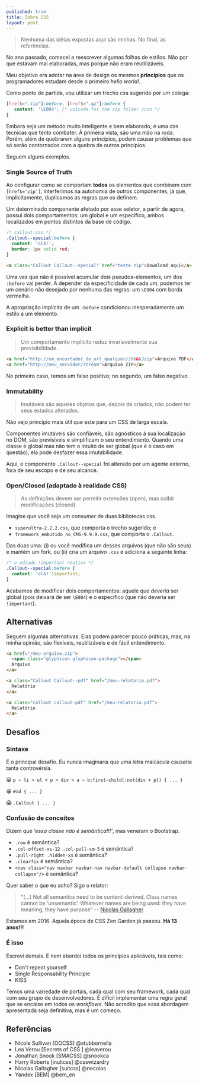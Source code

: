 ```yaml
---
published: true
title: Sobre CSS
layout: post
---
```


> Nenhuma das idéias expostas aqui são minhas. No final, as referências.

No ano passado, comecei a reescrever algumas folhas de estilos. Não por que estavam mal elaboradas, mas porque não eram reutilizáveis.

Meu objetivo era adotar na área de design os mesmos **princípios** que os programadores estudam desde o primeiro _hello world!_.

Como ponto de partida, vou utilizar um trecho css sugerido por um colega:

```css
[href$=".zip"]:before, [href$=".gz"]:before {
   content: '\E004'; /* unicode for the zip folder icon */
}
```

Embora seja um método muito inteligente e bem elaborado, é uma das técnicas que tento combater. À primeira vista, são uma mão na roda. Porém, além de quebrarem alguns princípios, podem causar problemas que só serão contornados com a quebra de outros princípios.

Seguem alguns exemplos.


### Single Source of Truth

Ao configurar como se comportam **todos** os elementos que combinem com `[href$='zip']`, interferimos na autonomia de outros componentes, já que, implicitamente, duplicamos as regras que os definem.

Um determinado componente afetado por esse seletor, a partir de agora, possui dois comportamentos: um global e um específico, ambos localizados em pontos distintos da base de código.

```css
/* callout.css */
.Callout--special:before {
  content: 'olá!';
  border: 1px solid red;
}
```

```html
<a class="Callout Callout--special" href="teste.zip">Download aqui</a>
```

Uma vez que não é possível acumular dois pseudos-elementos, um dos `:before` vai perder. A depender da especificidade de cada um, podemos ter um cenário não desejado por nenhuma das regras: um `\E004` com borda vermelha.

A apropriação implícita de um `:before` condicionou inesperadamente um estilo a um elemento.


### Explicit is better than implicit

> Um comportamento implícito reduz invariavelmente sua previsibilidade.

```html
<a href="http://um_encurtador_de_url_qualquer/Jh6&kJzip">Arquivo PDF</a>
<a href="http://meu_servidor/stream">Arquivo ZIP</a>
```

No primeiro caso, temos um falso positivo; no segundo, um falso negativo.


### Immutability

> Imutáveis são aqueles objetos que, depois de criados, não podem ter seus estados alterados.

Não vejo princípio mais útil que este para um CSS de larga escala.

Componentes imutáveis são confiáveis, são agnósticos à sua localização no DOM, são previsíveis e simplificam o seu entendimento. Quando uma classe é global mas não tem o intuito de ser global (que é o caso em questão), ela pode desfazer essa  imutabilidade.

Aqui, o componente `.Callout--special` foi alterado por um agente externo, fora de seu escopo e de seu alcance.


### Open/Closed (adaptado à realidade CSS)

> As definições devem ser permitir extensões (open), mas coibir modificações (closed).

Imagine que você seja um _consumer_ de duas bibliotecas css.

* `superultra-2.2.2.css`, que comporta o trecho sugerido; e
* `framework_embutido_no_CMS-9.9.9.css`, que comporta o `.Callout`.

Das duas uma: (i) ou você modifica um desses arquivos (que não são seus) e mantém um fork, ou (ii) cria um arquivo `.css` e adiciona a seguinte linha:

```css
/* o odiado !important reativo */
.Callout--special:before {
  content: 'olá!'!important;
}
```

Acabamos de modificar dois comportamentos: aquele que *deveria* ser global (pois deixará de ser `\E004`) e o específico (que não deveria ser `!important`).


## Alternativas

Seguem algumas alternativas. Elas podem parecer pouco práticas, mas, na minha opinião, são flexíveis, reutilizáveis e de fácil entendimento.

```html
<a href="/meu-arquivo.zip">
  <span class="glyphicon glyphicon-package"></span>
  Arquivo
</a>
```

```html
<a class="Callout Callout--pdf" href="/meu-relatorio.pdf">
  Relatório
</a>
```

```html
<a class="callout callout-pdf" href="/meu-relatorio.pdf">
  Relatório
</a>
```

## Desafios

### Sintaxe

É o principal desafio. Eu nunca imaginaria que uma letra maiúscula causaria tanta controvérsia.

😀 `p ~ li > ul + p > div > a ~ b:first-child(:not(div + p)) { ... }`

😀 `#id { ... }`

😱 `.Callout { ... }`

### Confusão de conceitos

Dizem que _'essa classe não é semântica!!!'_, mas veneram o Bootstrap.

* `.row` é semântica?
* `.col-offset-xs-12 .col-pull-sm-5` é semântica?
* `.pull-right .hidden-xs` é semântica?
* `.clearfix` é semântica?
* `<nav class="nav navbar navbar-nav navbar-default collapse navbar-collapse"/>` é semântica?

Quer saber o que eu acho? Sigo o relator:

> “(...) Not all semantics need to be content-derived. Class names cannot be ‘unsemantic’. Whatever names are being used: they have meaning, they have purpose” -- [Nicolas Gallagher](http://nicolasgallagher.com/about-html-semantics-front-end-architecture/)

Estamos em 2016. Aquela época de CSS Zen Garden já passou. **Há 13 anos!!!**

### É isso

Escrevi demais. E nem abordei todos os princípios aplicáveis, tais como:

- Don't repeat yourself
- Single Responsability Principle
- KISS

Temos uma variedade de portais, cada qual com seu framework, cada qual com seu grupo de desenvolvedores. É difícil implementar uma regra geral que se encaixe em todos os _workflows_. Não acredito que essa abordagem apresentada seja definitiva, mas é um começo.

## Referências

* Nicole Sullivan [OOCSS] @stubbornella
* Lea Verou [Secrets of CSS ] @leaverou
* Jonathan Snook [SMACSS] @snookca
* Harry Roberts [inuitcss] @csswizardry
* Nicolas Gallagher [suitcss] @necolas
* Yandex [BEM] @bem_en
